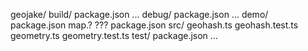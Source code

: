 geojake/
    build/
        package.json
        ...
    debug/
        package.json
        ...
    demo/
        package.json
        map.?
        ???
    package.json
    src/
        geohash.ts
        geohash.test.ts
        geometry.ts
        geometry.test.ts
    test/
        package.json
        ...
